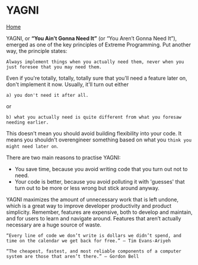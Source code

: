 # YAGNI

[Home](../README.md)

YAGNI, or **“You Ain’t Gonna Need It”** (or “You Aren’t Gonna Need It”), emerged as one of the key principles of Extreme Programming.  Put another way, the principle states:

```text
Always implement things when you actually need them, never when you just foresee that you may need them.
```

Even if you're totally, totally, totally sure that you'll need a feature later on, don't implement it now. Usually, it'll turn out either

```text
a) you don't need it after all.
```

or

```text
b) what you actually need is quite different from what you foresaw needing earlier.
```

This doesn't mean you should avoid building flexibility into your code. It means you shouldn't overengineer something based on what you `think you might need later on`.

There are two main reasons to practise YAGNI:

* You save time, because you avoid writing code that you turn out not to need.
* Your code is better, because you avoid polluting it with 'guesses' that turn out to be more or less wrong but stick around anyway.

YAGNI maximizes the amount of unnecessary work that is left undone, which is a great way to improve developer productivity and product simplicity.  Remember, features are expensive, both to develop and maintain, and for users to learn and navigate around.  Features that aren’t actually necessary are a huge source of waste.

```text
“Every line of code we don’t write is dollars we didn’t spend, and time on the calendar we get back for free.” – Tim Evans-Ariyeh
```

```text
“The cheapest, fastest, and most reliable components of a computer system are those that aren’t there.” – Gordon Bell
```
